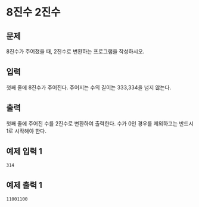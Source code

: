 # 8진수 2진수

## 문제
8진수가 주어졌을 때, 2진수로 변환하는 프로그램을 작성하시오.

## 입력
첫째 줄에 8진수가 주어진다. 주어지는 수의 길이는 333,334을 넘지 않는다.

## 출력
첫째 줄에 주어진 수를 2진수로 변환하여 출력한다. 수가 0인 경우를 제외하고는 반드시 1로 시작해야 한다.

## 예제 입력 1
```
314
```

## 예제 출력 1
```
11001100
```
